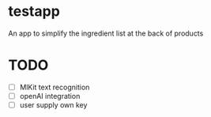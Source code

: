 # testapp

An app to simplify the ingredient list at the back of products

# TODO
 - [ ] MlKit text recognition
 - [ ] openAI integration
 - [ ] user supply own key
